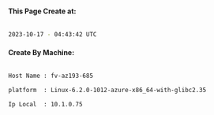 
   
#### This Page Create at:

```bash

2023-10-17 - 04:43:42 UTC

```

#### Create By Machine:

```bash

Host Name : fv-az193-685

platform  : Linux-6.2.0-1012-azure-x86_64-with-glibc2.35

Ip Local  : 10.1.0.75

```

